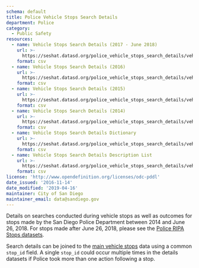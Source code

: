 ```yaml
---
schema: default
title: Police Vehicle Stops Search Details
department: Police
category:
  - Public Safety
resources:
  - name: Vehicle Stops Search Details (2017 - June 2018)
    url: >-
      https://seshat.datasd.org/police_vehicle_stops_search_details/vehicle_stops_search_details_2017_datasd.csv
    format: csv
  - name: Vehicle Stops Search Details (2016)
    url: >-
      https://seshat.datasd.org/police_vehicle_stops_search_details/vehicle_stops_search_details_2016_datasd.csv
    format: csv
  - name: Vehicle Stops Search Details (2015)
    url: >-
      https://seshat.datasd.org/police_vehicle_stops_search_details/vehicle_stops_search_details_2015_datasd.csv
    format: csv
  - name: Vehicle Stops Search Details (2014)
    url: >-
      https://seshat.datasd.org/police_vehicle_stops_search_details/vehicle_stops_search_details_2014_datasd.csv
    format: csv
  - name: Vehicle Stops Search Details Dictionary
    url: >-
      https://seshat.datasd.org/police_vehicle_stops_search_details/vehicle_stops_search_details_dictionary.csv
    format: csv
  - name: Vehicle Stops Search Details Description List
    url: >-
      https://seshat.datasd.org/police_vehicle_stops_search_details/vehicle_stops_search_details_description_list.csv
    format: csv
license: 'http://www.opendefinition.org/licenses/odc-pddl'
date_issued: '2016-11-14'
date_modified: '2019-04-16'
maintainer: City of San Diego
maintainer_email: data@sandiego.gov
---
```

Details on searches conducted during vehicle stops as well as outcomes for stops made by the San Diego Police Department between 2014 and June 26, 2018. For stops made after June 26, 2018, please see the [Police RIPA Stops datasets](/datasets/police-ripa-stops/).

<!--more-->

Search details can be joined to the [main vehicle stops](/datasets/police-vehicle-stops/) data using a common `stop_id` field. A single `stop_id` could occur multiple times in the details datasets if Police took more than one action following a stop.